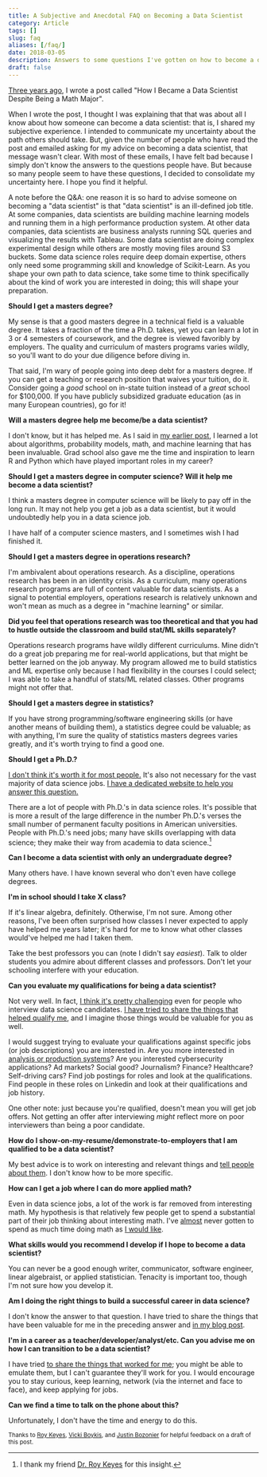 ```yaml
---
title: A Subjective and Anecdotal FAQ on Becoming a Data Scientist
category: Article
tags: []
slug: faq
aliases: [/faq/]
date: 2018-03-05
description: Answers to some questions I've gotten on how to become a data scientist.
draft: false
---
```



[Three years ago](https://tdhopper.com/blog/how-i-became-a-data-scientist/), I wrote a post called "How I Became a Data Scientist Despite Being a Math Major".


When I wrote the post, I thought I was explaining that that was about all I know about how someone can become a data scientist: that is, I shared my subjective experience. I intended to communicate my uncertainty about the path others should take.  But, given the number of people who have read the post and emailed asking for my advice on becoming a data scientist, that message wasn't clear. With most of these emails, I have felt bad because I simply don't know the answers to the questions people have. But because so many people seem to have these questions, I decided to consolidate my uncertainty here. I hope you find it helpful.


A note before the Q&A: one reason it is so hard to advise someone on becoming a "data scientist" is that "data scientist" is an ill-defined job title. At some companies, data scientists are building machine learning models and running them in a high performance production system. At other data companies, data scientists are business analysts running SQL queries and visualizing the results with Tableau. Some data scientist are doing complex experimental design while others are mostly moving files around S3 buckets. Some data science roles require deep domain expertise, others only need some programming skill and knowledge of Scikit-Learn. As you shape your own path to data science, take some time to think specifically about the kind of work you are interested in doing; this will shape your preparation.

**Should I get a masters degree?**

My sense is that a good masters degree in a technical field is a valuable degree. It takes a fraction of the time a Ph.D. takes, yet you can learn a lot in 3 or 4 semesters of coursework, and the degree is viewed favoribly by employers. The quality and curriculum of masters programs varies wildly, so you'll want to do your due diligence before diving in.

That said, I'm wary of people going into deep debt for a masters degree. If you can get a teaching or research position that waives your tuition, do it. Consider going a _good_ school on in-state tuition instead of a _great_ school for $100,000. If you have publicly subsidized graduate education (as in many European countries), go for it!

**Will a masters degree help me become/be a data scientist?**

I don't know, but it has helped me. As I said in [my earlier post](https://tdhopper.com/blog/how-i-became-a-data-scientist/), I learned a lot about algorithms, probability models, math, and machine learning that has been invaluable. Grad school also gave me the time and inspiration to learn R and Python which have played important roles in my career?

**Should I get a masters degree in computer science? Will it help me become a data scientist?**

I think a masters degree in computer science will be likely to pay off in the long run. It may not help you get a job as a data scientist, but it would undoubtedly help you in a data science job.

I have half of a computer science masters, and I sometimes wish I had finished it.

**Should I get a masters degree in operations research?**

I'm ambivalent about operations research. As a discipline, operations research has been in an identity crisis. As a curriculum, many operations research programs are full of content valuable for data scientists. As a signal to potential employers, operations research is relatively unknown and won't mean as much as a degree in "machine learning" or similar.

**Did you feel that operations research was too theoretical and that you had to hustle outside the classroom and build stat/ML skills separately?**

Operations research programs have wildly different curriculums. Mine didn't do a great job preparing me for real-world applications, but that might be better learned on the job anyway. My program allowed me to build statistics and ML expertise only because I had flexibility in the courses I could select; I was able to take a handful of stats/ML related classes. Other programs might not offer that.

**Should I get a masters degree in statistics?**

If you have strong programming/software engineering skills (or have another means of building them), a statistics degree could be valuable; as with anything, I'm sure the quality of statistics masters degrees varies greatly, and it's worth trying to find a good one.

**Should I get a Ph.D.?**

[I don't think it's worth it for most people.](https://mobile.twitter.com/shouldyougetphd) It's also not necessary for the vast majority of data science jobs. [I have a dedicated website to help you answer this question.](https://shouldigetaphd.com)

There are a lot of people with Ph.D.'s in data science roles. It's possible that is more a result of the large difference in the number Ph.D.'s verses the small number of permanent faculty positions in American universities. People with Ph.D.'s need jobs; many have skills overlapping with data science; they make their way from academia to data science.[^roy]

**Can I become a data scientist with only an undergraduate degree?**

Many others have. I have known several who don't even have college degrees.

**I'm in school should I take X class?**

If it's linear algebra, definitely. Otherwise, I'm not sure. Among other reasons, I've been often surprised how classes I never expected to apply have helped me years later; it's hard for me to know what other classes would've helped me had I taken them.

Take the best professors you can (note I didn't say _easiest_). Talk to older students you admire about different classes and professors.  Don't let your schooling interfere with your education.

**Can you evaluate my qualifications for being a data scientist?**

Not very well. In fact, [I think it's pretty challenging](https://tdhopper.com/blog/some-reflections-on-being-turned-down-for-a-lot-of-data-science-jobs/) even for people who interview data science candidates. [I have tried to share the things that helped qualify me](https://tdhopper.com/blog/how-i-became-a-data-scientist/), and I imagine those things would be valuable for you as well.

I would suggest trying to evaluate your qualifications against specific jobs (or job descriptions) you are interested in. Are you more interested in [analysis or production systems](https://medium.com/@rchang/my-two-year-journey-as-a-data-scientist-at-twitter-f0c13298aee6)? Are you interested cybersecurity applications? Ad markets? Social good? Journalism? Finance? Healthcare? Self-driving cars? Find job postings for roles and look at the qualifications. Find people in these roles on Linkedin and look at their qualifications and job history.

One other note: just because you're qualified, doesn't mean you will get job offers. Not getting an offer after interviewing _might_ reflect more on poor interviewers than being a poor candidate.

**How do I show-on-my-resume/demonstrate-to-employers that I am qualified to be a data scientist?**

My best advice is to work on interesting and relevant things and [tell people about them](https://youtu.be/uRul8QdYvqQ). I don't know how to be more specific.


**How can I get a job where I can do more applied math?**

Even in data science jobs, a lot of the work is far removed from interesting math. My hypothesis is that relatively few people get to spend a substantial part of their job thinking about interesting math. I've [almost](https://github.com/datamicroscopes/lda/graphs/contributors) never gotten to spend as much time doing math as [I would like](https://twitter.com/tdhopper/status/684380622639333376).

**What skills would you recommend I develop if I hope to become a data scientist?**

You can never be a good enough writer, communicator, software engineer, linear algebraist, or applied statistician. Tenacity is important too, though I'm not sure how you develop it.

**Am I doing the right things to build a successful career in data science?**

I don't know the answer to that question. I have tried to share the things that have been valuable for me in the preceding answer and [in my blog post](https://tdhopper.com/blog/how-i-became-a-data-scientist/).

**I'm in a career as a teacher/developer/analyst/etc. Can you advise me on how I can transition to be a data scientist?**

I have tried [to share the things that worked for me](https://tdhopper.com/blog/how-i-became-a-data-scientist/); you might be able to emulate them, but I can't guarantee they'll work for you. I would encourage you to stay curious, keep learning, network (via the internet and face to face), and keep applying for jobs.

**Can we find a time to talk on the phone about this?**

Unfortunately, I don't have the time and energy to do this.

<small class="text-muted">Thanks to [Roy Keyes](https://mobile.twitter.com/roycoding), [Vicki Boykis](http://www.vickiboykis.com), and [Justin Bozonier](https://twitter.com/databozo) for helpful feedback on a draft of this post.</small>    

[^roy]: I thank my friend [Dr. Roy Keyes](https://mobile.twitter.com/roycoding) for this insight.
